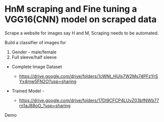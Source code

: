 # HnM scraping and Fine tuning a VGG16(CNN) model on scraped data

Scrape a website for images say H and M, Scraping needs to be automated. 

Build a classifier of images for

1. Gender - male/female
2. ⁠Full sleeve/half sleeve


- Complete Image Dataset
  - https://drive.google.com/drive/folders/1cWNt_HUls7W2Ms74PFzYrSYx4mw5FN2O?usp=sharing

- Trained Model - 
  - https://drive.google.com/drive/folders/17DI9CFCP4LUvZ03bfNWb77rn1aJ88oO_?usp=sharing

Demo
